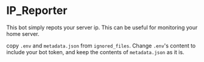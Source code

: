 # IP_Reporter
This bot simply repots your server ip. This can be useful for monitoring your home server.

copy `.env` and `metadata.json` from `ignored_files`. Change `.env`'s content to include your bot token, and keep the contents of `metadata.json` as it is.